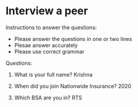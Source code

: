 # Interview a peer #

Instructions to answer the questions:
* Please answer the questions in one or two lines
* Plesae answer accurately
* Please use correct grammar


Questions:

1. What is your full name?
   Krishna 


2. When did you join Nationwide Insurance?
   2020


3. Which BSA are you in?
   RTS

